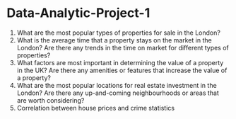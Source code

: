# Data-Analytic-Project-1
1.   What are the most popular types of properties for sale in the London? 
2.   What is the average time that a property stays on the market in the London? Are there any trends in the time on market for different types of properties?
3.   What factors are most important in determining the value of a property in the UK? Are there any amenities or features that increase the value of a property?
4.   What are the most popular locations for real estate investment in the London? Are there any up-and-coming neighbourhoods or areas that are worth considering?
5.   Correlation between house prices and crime statistics
